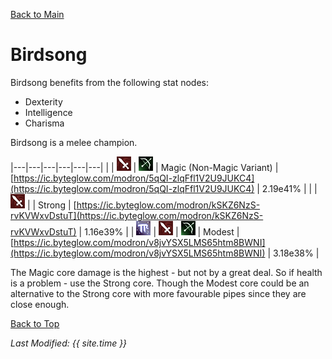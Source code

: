 [Back to Main](index.md)

# Birdsong

Birdsong benefits from the following stat nodes:
* Dexterity
* Intelligence
* Charisma

Birdsong is a melee champion.

|---|---|---|---|---|---|
|   | ![Melee Icon](images\melee.png) | ![Ranged Icon](images\ranged.png) | Magic (Non-Magic Variant) | [https://ic.byteglow.com/modron/5qQI-zlqFfl1V2U9JUKC4](https://ic.byteglow.com/modron/5qQI-zlqFfl1V2U9JUKC4) | 2.19e41% |
|   | ![Melee Icon](images\melee.png) |   | Strong  | [https://ic.byteglow.com/modron/kSKZ6NzS-rvKVWxvDstuT](https://ic.byteglow.com/modron/kSKZ6NzS-rvKVWxvDstuT) | 1.16e39% |
| ![Magic Icon](images\magic.png) | ![Melee Icon](images\melee.png) | ![Ranged Icon](images\ranged.png) | Modest  | [https://ic.byteglow.com/modron/v8jvYSX5LMS65htm8BWNI](https://ic.byteglow.com/modron/v8jvYSX5LMS65htm8BWNI) | 3.18e38% |

The Magic core damage is the highest - but not by a great deal. So if health is a problem - use the Strong core. Though the Modest core could be an alternative to the Strong core with more favourable pipes since they are close enough.

[Back to Top](#top)

*Last Modified: {{ site.time }}*